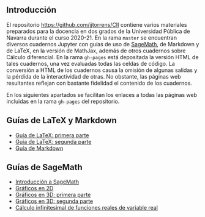 ## Introducción

El repositorio <https://github.com/jjtorrens/CII> contiene varios materiales preparados para la docencia en dos grados de la Universidad Pública de Navarra durante el curso 2020-21. En la rama `master` se encuentran diversos cuadernos Jupyter con guías de uso de [SageMath](https://www.sagemath.org), de Markdown y de LaTeX, en la versión de MathJax, además de otros cuadernos sobre Cálculo diferencial. En la rama `gh-pages` está depositada la versión HTML de tales cuadernos, una vez evaluadas todas las celdas de código. La conversión a HTML de los cuadernos causa la omisión de algunas salidas y la pérdida de la interactividad de otras. No obstante, las páginas web resultantes reflejan con bastante fidelidad el contenido de los cuadernos.

En los siguientes apartados se facilitan los enlaces a todas las páginas web incluidas en la rama `gh-pages` del repositorio.

## Guías de LaTeX y Markdown

*  [Guía de LaTeX: primera parte](Guia_LaTeX_1.html)
*  [Guía de LaTeX: segunda parte](Guia_LaTeX_2.html)
*  [Guía de Markdown](Guia_Markdown.html)

## Guías de SageMath

*  [Introducción a SageMath](Intro_SageMath.html)
*  [Gráficos en 2D](Graficos2D.html)
*  [Gráficos en 3D: primera parte](Graficos3D_1.html)
*  [Gráficos en 3D: segunda parte](Graficos3D_2.html)
*  [Cálculo infinitesimal de funciones reales de variable real](Calculo.html)
